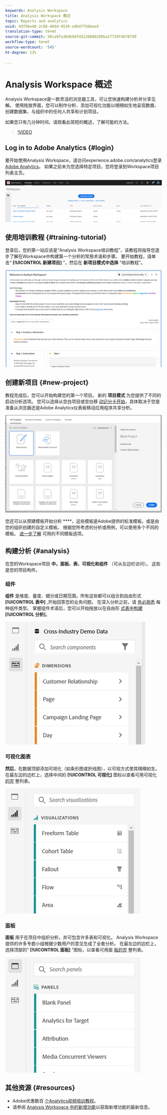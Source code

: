 ```yaml
---
keywords: Analysis Workspace
title: Analysis Workspace 概述
topic: Reports and analytics
uuid: 4df6be48-2c88-4b9d-9536-ed64ffbb6ee4
translation-type: tm+mt
source-git-commit: 56ca9fa36db9d7dd126808280ba17f29f4b787d9
workflow-type: tm+mt
source-wordcount: '545'
ht-degree: 13%

---
```



# Analysis Workspace 概述

Analysis Workspace是一款灵活的浏览器工具，可让您快速构建分析并分享见解。 使用拖放界面，您可以制作分析、添加可视化功能以栩栩如生地呈现数据、创建数据集、与组织中的任何人共享和计划项目。

如果您只有几分钟时间，请观看此简短的概述，了解可能的方法。

>[!VIDEO](https://docs.adobe.com/content/help/en/analytics-learn/tutorials/analysis-workspace/analysis-workspace-basics/analysis-workspace-overview.html)

## Log in to Adobe Analytics {#login}

要开始使用Analysis Workspace，请访问experience.adobe.com/analytics登录 [Adobe Analytics](http://experience.adobe.com/analytics)。 如果之前未为您选择特定项目，您将登录到Workspace项目列表主页。

![](assets/login-analytics.png)

## 使用培训教程 {#training-tutorial}

登录后，您的第一站应该是“Analysis Workspace培训教程”，该教程将指导您逐步了解在Workspace中构建第一个分析的常用术语和步骤。 要开始教程，请单击“ **[!UICONTROL 新建项目]** ”，然后在 **新项目模式中选择** “培训教程”。

![](assets/training-tutorial.png)

## 创建新项目 {#new-project}

教程完成后，您可以开始构建您的第一个项目。 新的 **项目模式** 为您提供了不同的启动分析选项。 您可以选择从空白项目或空白移 [动记分卡开始](https://docs.adobe.com/content/help/zh-Hans/analytics/analyze/mobapp/curator.html)，具体取决于您是准备从浏览器还是Adobe Analytics仪表板移动应用程序共享分析。

![](assets/create-new-project.png)

您还可以从预建模板开始分析 ****，这些模板是Adobe提供的标准模板，或是由您的组织创建的自定义模板。 根据您所考虑的分析或用例，可以使用多个不同的模板。 [进一步了解](https://docs.adobe.com/content/help/zh-Hans/analytics/analyze/analysis-workspace/build-workspace-project/starter-projects.html) 可用的不同模板选项。

## 构建分析 {#analysis}

在您的Workspace项目 **中，面板、表、可视化和组件** （可从左边栏访问）。 这些是您的项目构件。

### 组件

**组件** 是维度、量度、细分或日期范围，所有这些都可以组合到自由形式 **[!UICONTROL 表中]** ,开始回答您的业务问题。 在深入分析之前，请 [务必熟悉](https://docs.adobe.com/content/help/zh-Hans/analytics/analyze/analysis-workspace/components/analysis-workspace-components.html) 每种组件类型。 掌握组件术语后，您可以开始拖放以在自由形 [式表中构建](https://docs.adobe.com/content/help/en/analytics/analyze/analysis-workspace/build-workspace-project/t-freeform-project.html)**[!UICONTROL 分析]**。

![](assets/build-components.png)

### 可视化图表

**然后**，在数据顶部添加可视化（如条形图或折线图），以可视方式使其栩栩如生。 在最左边的边栏上，选择中间的 **[!UICONTROL 可视化]** 图标以查看可用可视化 [的完](https://docs.adobe.com/content/help/zh-Hans/analytics/analyze/analysis-workspace/visualizations/freeform-analysis-visualizations.html) 整列表。

![](assets/build-visualizations.png)

### 面板

**面板** 用于在项目中组织分析，并可包含许多表和可视化。 Analysis Workspace提供的许多专题小组根据少数用户的意见生成了全套分析。 在最左边的边栏上，选择顶部的“ **[!UICONTROL 面板]** ”图标，以查看可用面 [板的完](https://docs.adobe.com/content/help/en/analytics/analyze/analysis-workspace/panels/panels.html) 整列表。

![](assets/build-panels.png)

## 其他资源 {#resources}

* Adobe优惠数百 [个Analytics视频培训教程](https://docs.adobe.com/content/help/en/analytics-learn/tutorials/overview.html)。
* 请参阅 [Analysis Workspace 中的新增功能](/help/analyze/analysis-workspace/new-features-in-analysis-workspace.md)以获取新增功能的最新信息。
